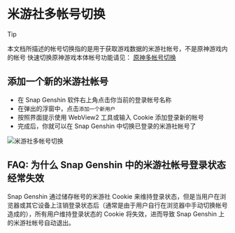 # 米游社多帐号切换

>[!TIP]
>本文档所描述的帐号切换指的是用于获取游戏数据的米游社帐号，不是原神游戏内的帐号
>快速切换原神游戏本体帐号功能请见： [原神多帐号切换](account-switch.md)

## 添加一个新的米游社帐号

- 在 Snap Genshin 软件右上角点击你当前的登录帐号名称
- 在弹出的浮窗中，点击`添加一个新用户`
- 按照界面提示使用 WebView2 工具或输入 Cookie 添加登录新的帐号
- 完成后，你就可以在 Snap Genshin 中切换已登录的米游社帐号了

![米游社多帐号切换](/img/mhy-account-switch1.png)

## FAQ: 为什么 Snap Genshin 中的米游社帐号登录状态经常失效

Snap Genshin 通过储存帐号的米游社 Cookie 来维持登录状态，但是当用户在浏览器或其它设备上注销登录状态后（通常是由于用户自行在浏览器中手动切换帐号造成的），所有用户维持登录状态的 Cookie 将失效，进而导致 Snap Genshin 上的米游社帐号自动退出。

